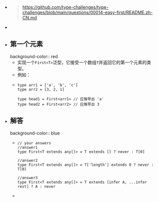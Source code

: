 - > https://github.com/type-challenges/type-challenges/blob/main/questions/00014-easy-first/README.zh-CN.md
-
- ## 第一个元素
  background-color:: red
	- 实现一个`First<T>`泛型，它接受一个数组`T`并返回它的第一个元素的类型。
	- 例如：
	- ```
	  type arr1 = ['a', 'b', 'c']
	  type arr2 = [3, 2, 1]
	  
	  type head1 = First<arr1> // 应推导出 'a'
	  type head2 = First<arr2> // 应推导出 3
	  ```
- ## 解答
  background-color:: blue
	- ```
	  // your answers
	  //answer1
	  type First<T extends any[]> = T extends [] ? never : T[0]
	  
	  //answer2
	  type First<T extends any[]> = T['length'] extends 0 ? never : T[0]
	  
	  //answer3
	  type First<T extends any[]> = T extends [infer A, ...infer rest] ? A : never
	  
	  ```
	-